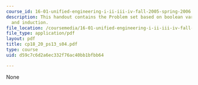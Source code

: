 ```yaml
---
course_id: 16-01-unified-engineering-i-ii-iii-iv-fall-2005-spring-2006
description: This handout contains the Problem set based on boolean variables, minterms
  and induction.
file_location: /coursemedia/16-01-unified-engineering-i-ii-iii-iv-fall-2005-spring-2006/d59c7c6d2a6ec332f76ac40bb1bfbb64_cp18_20_ps13_s04.pdf
file_type: application/pdf
layout: pdf
title: cp18_20_ps13_s04.pdf
type: course
uid: d59c7c6d2a6ec332f76ac40bb1bfbb64

---
```

None